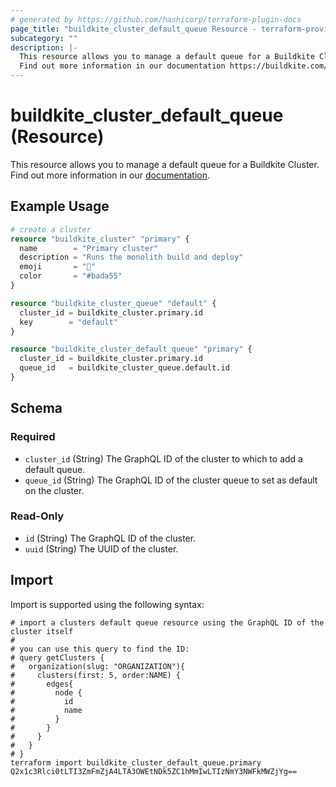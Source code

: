 ```yaml
---
# generated by https://github.com/hashicorp/terraform-plugin-docs
page_title: "buildkite_cluster_default_queue Resource - terraform-provider-buildkite"
subcategory: ""
description: |-
  This resource allows you to manage a default queue for a Buildkite Cluster.
  Find out more information in our documentation https://buildkite.com/docs/clusters/overview.
---
```


# buildkite_cluster_default_queue (Resource)

This resource allows you to manage a default queue for a Buildkite Cluster.
Find out more information in our [documentation](https://buildkite.com/docs/clusters/overview).

## Example Usage

```terraform
# create a cluster
resource "buildkite_cluster" "primary" {
  name        = "Primary cluster"
  description = "Runs the monolith build and deploy"
  emoji       = "🚀"
  color       = "#bada55"
}

resource "buildkite_cluster_queue" "default" {
  cluster_id = buildkite_cluster.primary.id
  key        = "default"
}

resource "buildkite_cluster_default_queue" "primary" {
  cluster_id = buildkite_cluster.primary.id
  queue_id   = buildkite_cluster_queue.default.id
}
```

<!-- schema generated by tfplugindocs -->
## Schema

### Required

- `cluster_id` (String) The GraphQL ID of the cluster to which to add a default queue.
- `queue_id` (String) The GraphQL ID of the cluster queue to set as default on the cluster.

### Read-Only

- `id` (String) The GraphQL ID of the cluster.
- `uuid` (String) The UUID of the cluster.

## Import

Import is supported using the following syntax:

```shell
# import a clusters default queue resource using the GraphQL ID of the cluster itself
#
# you can use this query to find the ID:
# query getClusters {
#   organization(slug: "ORGANIZATION"){
#     clusters(first: 5, order:NAME) {
#       edges{
#         node {
#           id
#           name
#         }
#       }
#     }
#   }
# }
terraform import buildkite_cluster_default_queue.primary Q2x1c3Rlci0tLTI3ZmFmZjA4LTA3OWEtNDk5ZC1hMmIwLTIzNmY3NWFkMWZjYg==
```
